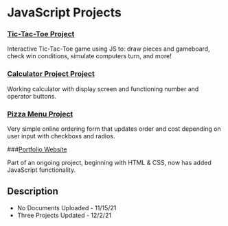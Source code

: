 # JavaScript Projects

### [Tic-Tac-Toe Project](https://github.com/taylor-peters/JavaScript-Projects/tree/main/JavaScript%20Projects/TicTacToe)

Interactive Tic-Tac-Toe game using JS to: draw pieces and gameboard, check win conditions, simulate computers turn, and more!

### [Calculator Project Project](https://github.com/taylor-peters/JavaScript-Projects/tree/main/JavaScript%20Projects/Calculator)

Working calculator with display screen and functioning number and operator buttons.

### [Pizza Menu Project](https://github.com/taylor-peters/JavaScript-Projects/tree/main/JavaScript%20Projects/Pizza_Project)

Very simple online ordering form that updates order and cost depending on user input with checkboxs and radios.

###[Portfolio Website](https://taylor-peters.github.io/)

Part of an ongoing project, beginning with HTML & CSS, now has added JavaScript functionality. 

## Description

- No Documents Uploaded - 11/15/21
- Three Projects Updated - 12/2/21


